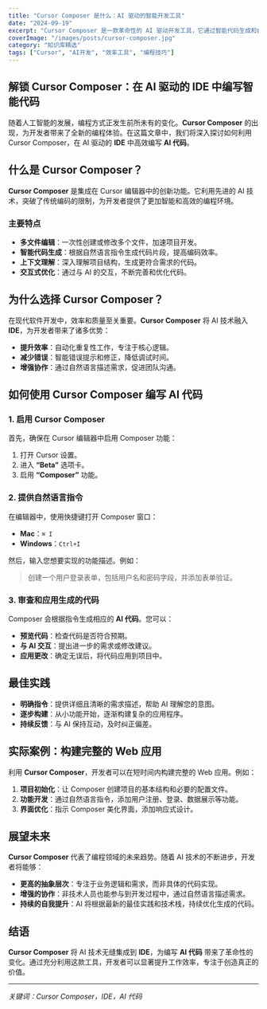 ```yaml
---
title: "Cursor Composer 是什么：AI 驱动的智能开发工具"
date: "2024-09-19"
excerpt: "Cursor Composer 是一款革命性的 AI 驱动开发工具，它通过智能代码生成和自动化工作流程帮助开发者提升效率。本文深入介绍其核心功能，从基本概念到实际应用，帮助你全面了解这个强大的 AI 编程助手。"
coverImage: "/images/posts/cursor-composer.jpg"
category: "知识库精选"
tags: ["Cursor", "AI开发", "效率工具", "编程技巧"]
---
```


## 解锁 Cursor Composer：在 AI 驱动的 IDE 中编写智能代码

随着人工智能的发展，编程方式正发生前所未有的变化。**Cursor Composer** 的出现，为开发者带来了全新的编程体验。在这篇文章中，我们将深入探讨如何利用 Cursor Composer，在 AI 驱动的 **IDE** 中高效编写 **AI 代码**。

## 什么是 Cursor Composer？

**Cursor Composer** 是集成在 Cursor 编辑器中的创新功能。它利用先进的 AI 技术，突破了传统编码的限制，为开发者提供了更加智能和高效的编程环境。

### 主要特点

- **多文件编辑**：一次性创建或修改多个文件，加速项目开发。
- **智能代码生成**：根据自然语言指令生成代码片段，提高编码效率。
- **上下文理解**：深入理解项目结构，生成更符合需求的代码。
- **交互式优化**：通过与 AI 的交互，不断完善和优化代码。

## 为什么选择 Cursor Composer？

在现代软件开发中，效率和质量至关重要。**Cursor Composer** 将 AI 技术融入 **IDE**，为开发者带来了诸多优势：

- **提升效率**：自动化重复性工作，专注于核心逻辑。
- **减少错误**：智能错误提示和修正，降低调试时间。
- **增强协作**：通过自然语言描述需求，促进团队沟通。

## 如何使用 Cursor Composer 编写 AI 代码

### 1. 启用 Cursor Composer

首先，确保在 Cursor 编辑器中启用 Composer 功能：

1. 打开 Cursor 设置。
2. 进入 **“Beta”** 选项卡。
3. 启用 **“Composer”** 功能。

### 2. 提供自然语言指令

在编辑器中，使用快捷键打开 Composer 窗口：

- **Mac**：`⌘ I`
- **Windows**：`Ctrl+I`

然后，输入您想要实现的功能描述。例如：

> 创建一个用户登录表单，包括用户名和密码字段，并添加表单验证。

### 3. 审查和应用生成的代码

Composer 会根据指令生成相应的 **AI 代码**。您可以：

- **预览代码**：检查代码是否符合预期。
- **与 AI 交互**：提出进一步的需求或修改建议。
- **应用更改**：确定无误后，将代码应用到项目中。

## 最佳实践

- **明确指令**：提供详细且清晰的需求描述，帮助 AI 理解您的意图。
- **逐步构建**：从小功能开始，逐渐构建复杂的应用程序。
- **持续反馈**：与 AI 保持互动，及时纠正偏差。

## 实际案例：构建完整的 Web 应用

利用 **Cursor Composer**，开发者可以在短时间内构建完整的 Web 应用。例如：

1. **项目初始化**：让 Composer 创建项目的基本结构和必要的配置文件。
2. **功能开发**：通过自然语言指令，添加用户注册、登录、数据展示等功能。
3. **界面优化**：指示 Composer 美化界面，添加响应式设计。

## 展望未来

**Cursor Composer** 代表了编程领域的未来趋势。随着 AI 技术的不断进步，开发者将能够：

- **更高的抽象层次**：专注于业务逻辑和需求，而非具体的代码实现。
- **增强的协作**：非技术人员也能参与到开发过程中，通过自然语言描述需求。
- **持续的自我提升**：AI 将根据最新的最佳实践和技术栈，持续优化生成的代码。

## 结语

**Cursor Composer** 将 AI 技术无缝集成到 **IDE**，为编写 **AI 代码** 带来了革命性的变化。通过充分利用这款工具，开发者可以显著提升工作效率，专注于创造真正的价值。

---

*关键词：Cursor Composer，IDE，AI 代码*